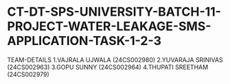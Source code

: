 # CT-DT-SPS-UNIVERSITY-BATCH-11-PROJECT-WATER-LEAKAGE-SMS-APPLICATION-TASK-1-2-3
TEAM-DETAILS
1.VAJRALA UJWALA (24CS002980)
2.YUVARAJA SRINIVAS (24CS002963)
3.GOPU SUNNY (24CS002964)
4.THUPATI SREETHAM (24CS002979)
